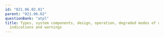 ```yaml
---
id: "021.06.02.01"
parent: "021.06.02"
questionBank: "atpl"
title: Types, system components, design, operation, degraded modes of operation,
  indications and warnings
---
```

